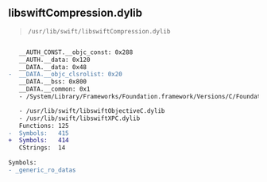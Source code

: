 ## libswiftCompression.dylib

> `/usr/lib/swift/libswiftCompression.dylib`

```diff

   __AUTH_CONST.__objc_const: 0x288
   __AUTH.__data: 0x120
   __DATA.__data: 0x48
-  __DATA.__objc_clsrolist: 0x20
   __DATA.__bss: 0x800
   __DATA.__common: 0x1
   - /System/Library/Frameworks/Foundation.framework/Versions/C/Foundation

   - /usr/lib/swift/libswiftObjectiveC.dylib
   - /usr/lib/swift/libswiftXPC.dylib
   Functions: 125
-  Symbols:   415
+  Symbols:   414
   CStrings:  14
 
Symbols:
- _generic_ro_datas

```

